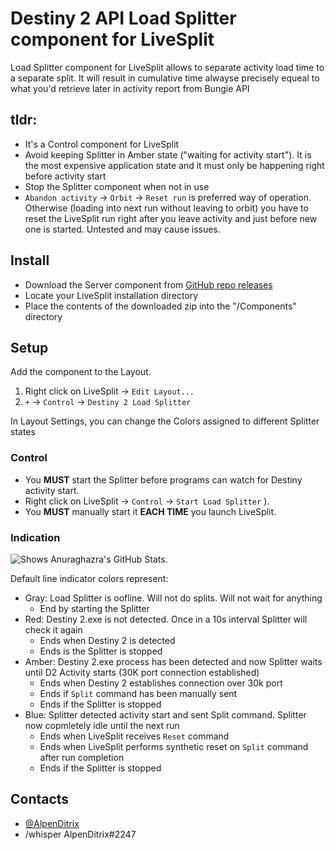# Destiny 2 API Load Splitter component for LiveSplit

Load Splitter component for LiveSplit allows to separate activity load time to a separate split. It will result in cumulative time alwayse precisely equeal to what you'd retrieve later in activity report from Bungie API

## tldr: 
* It's a Control component for LiveSplit
* Avoid keeping Splitter in Amber state ("waiting for activity start"). It is the most expensive application state and it must only be happening right before activity start
* Stop the Splitter component when not in use
* `Abandon activity` -> `Orbit` -> `Reset run` is preferred way of operation. Otherwise (loading into next run without leaving to orbit) you have to reset the LiveSplit run right after you leave activity and just before new one is started. Untested and may cause issues.

## Install

- Download the Server component from [GitHub repo releases](https://github.com/lildeadprince/LiveSplit.Destiny2.LoadSplitter/releases)
- Locate your LiveSplit installation directory
- Place the contents of the downloaded zip into the "<LiveSplit>/Components" directory

## Setup

Add the component to the Layout.
1. Right click on LiveSplit -> `Edit Layout...`
2. `+` -> `Control` -> `Destiny 2 Load Splitter`

In Layout Settings, you can change the Colors assigned to different Splitter states


### Control

* You **MUST** start the Splitter before programs can watch for Destiny activity start.
* Right click on LiveSplit -> `Control` -> `Start Load Splitter` ). 
* You **MUST** manually start it **EACH TIME** you launch LiveSplit.


### Indication

<picture>
  <source media="(prefers-color-scheme: dark)" srcset="https://github.com/lildeadprince/LiveSplit.Destiny2.LoadSplitter/assets/56614219/e82c9580-883a-46ce-be53-ef4b4db37408">
  <img alt="Shows Anuraghazra's GitHub Stats." src="https://github.com/lildeadprince/LiveSplit.Destiny2.LoadSplitter/assets/56614219/539ce0f7-d9c5-4db7-bdf3-5dfbb45e80fb">
</picture>

Default line indicator colors represent:
* Gray: Load Splitter is oofline. Will not do splits. Will not wait for anything
  * End by starting the Splitter
* Red: Destiny 2.exe is not detected. Once in a 10s interval Splitter will check it again 
  * Ends when Destiny 2 is detected 
  * Ends is the Splitter is stopped
* Amber: Destiny 2.exe process has been detected and now Splitter waits until D2 Activity starts (30K port connection established)
  * Ends when Destiny 2 establishes connection over 30k port
  * Ends if `Split` command has been manually sent
  * Ends if the Splitter is stopped
* Blue: Splitter detected activity start and sent Split command. Splitter now copmletely idle until the next run
  * Ends when LiveSplit receives `Reset` command
  * Ends when LiveSplit performs synthetic reset on `Split` command after run completion
  * Ends if the Splitter is stopped

## Contacts

- [@AlpenDitrix](https://discordapp.com/users/323887460813635585)
- /whisper AlpenDitrix#2247
